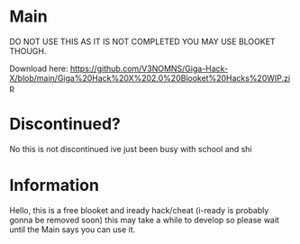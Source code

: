 # Main
DO NOT USE THIS AS IT IS NOT COMPLETED YOU MAY USE BLOOKET THOUGH.

Download here: https://github.com/V3NOMNS/Giga-Hack-X/blob/main/Giga%20Hack%20X%202.0%20Blooket%20Hacks%20WIP.zip

# Discontinued?
No this is not discontinued ive just been busy with school and shi

# Information
Hello, this is a free blooket and iready hack/cheat (i-ready is probably gonna be removed soon) this may take a while to develop so please wait until the Main says you can use it.
